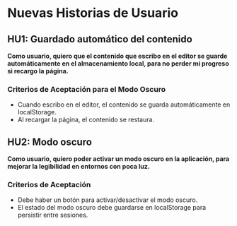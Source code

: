 # Nuevas Historias de Usuario

## HU1: Guardado automático del contenido

**Como usuario, quiero que el contenido que escribo en el editor se guarde automáticamente en el almacenamiento local, para no perder mi progreso si recargo la página.**

### Criterios de Aceptación para el Modo Oscuro

- Cuando escribo en el editor, el contenido se guarda automáticamente en localStorage.
- Al recargar la página, el contenido se restaura.

## HU2: Modo oscuro

**Como usuario, quiero poder activar un modo oscuro en la aplicación, para mejorar la legibilidad en entornos con poca luz.**

### Criterios de Aceptación

- Debe haber un botón para activar/desactivar el modo oscuro.
- El estado del modo oscuro debe guardarse en localStorage para persistir entre sesiones.